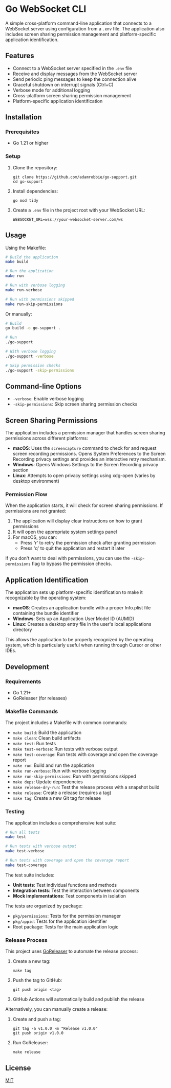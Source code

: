 # Go WebSocket CLI

A simple cross-platform command-line application that connects to a WebSocket server using configuration from a `.env` file. The application also includes screen sharing permission management and platform-specific application identification.

## Features

- Connect to a WebSocket server specified in the `.env` file
- Receive and display messages from the WebSocket server
- Send periodic ping messages to keep the connection alive
- Graceful shutdown on interrupt signals (Ctrl+C)
- Verbose mode for additional logging
- Cross-platform screen sharing permission management
- Platform-specific application identification

## Installation

### Prerequisites

- Go 1.21 or higher

### Setup

1. Clone the repository:
   ```
   git clone https://github.com/adamrobbie/go-support.git
   cd go-support
   ```

2. Install dependencies:
   ```
   go mod tidy
   ```

3. Create a `.env` file in the project root with your WebSocket URL:
   ```
   WEBSOCKET_URL=wss://your-websocket-server.com/ws
   ```

## Usage

Using the Makefile:

```bash
# Build the application
make build

# Run the application
make run

# Run with verbose logging
make run-verbose

# Run with permissions skipped
make run-skip-permissions
```

Or manually:

```bash
# Build
go build -o go-support .

# Run
./go-support

# With verbose logging
./go-support -verbose

# Skip permission checks
./go-support -skip-permissions
```

## Command-line Options

- `-verbose`: Enable verbose logging
- `-skip-permissions`: Skip screen sharing permission checks

## Screen Sharing Permissions

The application includes a permission manager that handles screen sharing permissions across different platforms:

- **macOS**: Uses the `screencapture` command to check for and request screen recording permissions. Opens System Preferences to the Screen Recording privacy settings and provides an interactive retry mechanism.
- **Windows**: Opens Windows Settings to the Screen Recording privacy section
- **Linux**: Attempts to open privacy settings using xdg-open (varies by desktop environment)

### Permission Flow

When the application starts, it will check for screen sharing permissions. If permissions are not granted:

1. The application will display clear instructions on how to grant permissions
2. It will open the appropriate system settings panel
3. For macOS, you can:
   - Press 'r' to retry the permission check after granting permission
   - Press 'q' to quit the application and restart it later

If you don't want to deal with permissions, you can use the `-skip-permissions` flag to bypass the permission checks.

## Application Identification

The application sets up platform-specific identification to make it recognizable by the operating system:

- **macOS**: Creates an application bundle with a proper Info.plist file containing the bundle identifier
- **Windows**: Sets up an Application User Model ID (AUMID)
- **Linux**: Creates a desktop entry file in the user's local applications directory

This allows the application to be properly recognized by the operating system, which is particularly useful when running through Cursor or other IDEs.

## Development

### Requirements

- Go 1.21+
- GoReleaser (for releases)

### Makefile Commands

The project includes a Makefile with common commands:

- `make build`: Build the application
- `make clean`: Clean build artifacts
- `make test`: Run tests
- `make test-verbose`: Run tests with verbose output
- `make test-coverage`: Run tests with coverage and open the coverage report
- `make run`: Build and run the application
- `make run-verbose`: Run with verbose logging
- `make run-skip-permissions`: Run with permissions skipped
- `make deps`: Update dependencies
- `make release-dry-run`: Test the release process with a snapshot build
- `make release`: Create a release (requires a tag)
- `make tag`: Create a new Git tag for release

### Testing

The application includes a comprehensive test suite:

```bash
# Run all tests
make test

# Run tests with verbose output
make test-verbose

# Run tests with coverage and open the coverage report
make test-coverage
```

The test suite includes:

- **Unit tests**: Test individual functions and methods
- **Integration tests**: Test the interaction between components
- **Mock implementations**: Test components in isolation

The tests are organized by package:

- `pkg/permissions`: Tests for the permission manager
- `pkg/appid`: Tests for the application identifier
- Root package: Tests for the main application logic

### Release Process

This project uses [GoReleaser](https://goreleaser.com/) to automate the release process:

1. Create a new tag:
   ```
   make tag
   ```

2. Push the tag to GitHub:
   ```
   git push origin <tag>
   ```

3. GitHub Actions will automatically build and publish the release

Alternatively, you can manually create a release:

1. Create and push a tag:
   ```
   git tag -a v1.0.0 -m "Release v1.0.0"
   git push origin v1.0.0
   ```

2. Run GoReleaser:
   ```
   make release
   ```

## License

[MIT](LICENSE) 